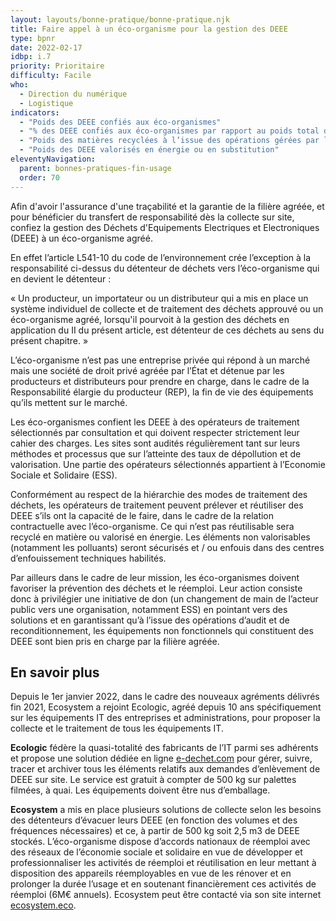 ```yaml
---
layout: layouts/bonne-pratique/bonne-pratique.njk
title: Faire appel à un éco-organisme pour la gestion des DEEE
type: bpnr
date: 2022-02-17
idbp: i.7
priority: Prioritaire
difficulty: Facile
who:
  - Direction du numérique
  - Logistique
indicators:
  - "Poids des DEEE confiés aux éco-organismes"
  - "% des DEEE confiés aux éco-organismes par rapport au poids total des DEEE générés"
  - "Poids des matières recyclées à l’issue des opérations gérées par les éco-organisme"
  - "Poids des DEEE valorisés en énergie ou en substitution"
eleventyNavigation:
  parent: bonnes-pratiques-fin-usage
  order: 70
---
```


Afin d'avoir l'assurance d'une traçabilité et la garantie de la filière agréée, et pour bénéficier du transfert de responsabilité dès la collecte sur site, confiez la gestion des Déchets d'Equipements Electriques et Electroniques (DEEE) à un éco-organisme agréé.

En effet l’article L541-10 du code de l’environnement crée l’exception à la responsabilité ci-dessus du détenteur de déchets vers l’éco-organisme qui en devient le détenteur :

« Un producteur, un importateur ou un distributeur qui a mis en place un système individuel de collecte et de traitement des déchets approuvé ou un éco-organisme agréé, lorsqu'il pourvoit à la gestion des déchets en application du II du présent article, est détenteur de ces déchets au sens du présent chapitre. »

L’éco-organisme n’est pas une entreprise privée qui répond à un marché mais une société de droit privé agréée par l’État et détenue par les producteurs et distributeurs pour prendre en charge, dans le cadre de la Responsabilité élargie du producteur (REP), la fin de vie des équipements qu’ils mettent sur le marché.

Les éco-organismes confient les DEEE à des opérateurs de traitement sélectionnés par consultation et qui doivent respecter strictement leur cahier des charges. Les sites sont audités régulièrement tant sur leurs méthodes et processus que sur l’atteinte des taux de dépollution et de valorisation. Une partie des opérateurs sélectionnés appartient à l’Economie Sociale et Solidaire (ESS).

Conformément au respect de la hiérarchie des modes de traitement des déchets, les opérateurs de traitement peuvent  prélever et réutiliser des DEEE s’ils ont la capacité de le faire, dans le cadre de la relation contractuelle avec l’éco-organisme. Ce qui n’est pas réutilisable sera recyclé en matière ou valorisé en énergie. Les éléments non valorisables (notamment les polluants) seront sécurisés et / ou enfouis dans des centres d’enfouissement techniques habilités.

Par ailleurs dans le cadre de leur mission, les éco-organismes doivent favoriser la prévention des déchets et le réemploi. Leur action consiste donc à privilégier une initiative de don (un changement de main de l’acteur public vers une organisation, notamment ESS) en pointant vers des solutions et en garantissant qu’à l’issue des opérations d’audit et de reconditionnement, les équipements non fonctionnels qui constituent des DEEE sont bien pris en charge par la filière agréée. 

## En savoir plus

Depuis le 1er janvier 2022, dans le cadre des nouveaux agréments délivrés fin 2021, Ecosystem a rejoint Ecologic, agréé depuis 10 ans spécifiquement sur les équipements IT des entreprises et administrations, pour proposer la collecte et le traitement de tous les équipements IT.

**Ecologic** fédère la quasi-totalité des fabricants de l’IT parmi ses adhérents et propose une solution dédiée en ligne [e-dechet.com](http://www.e-dechet.com/) pour gérer, suivre, tracer et archiver tous les éléments relatifs aux demandes d’enlèvement de DEEE sur site. Le service est gratuit à compter de 500 kg sur palettes filmées, à quai. Les équipements doivent être nus d’emballage. 

**Ecosystem** a mis en place plusieurs solutions de collecte selon les besoins des détenteurs d’évacuer leurs DEEE (en fonction des volumes et des fréquences nécessaires) et ce, à partir de 500 kg soit 2,5 m3 de DEEE stockés. L’éco-organisme dispose d’accords nationaux de réemploi avec des réseaux de l’économie sociale et solidaire en vue de développer et professionnaliser les activités de réemploi et réutilisation en leur mettant à disposition des appareils réemployables en vue de les rénover et en prolonger la durée l’usage et en soutenant financièrement ces activités de réemploi (6M€ annuels). Ecosystem peut être contacté via son site internet [ecosystem.eco](https://www.ecosystem.eco/).
